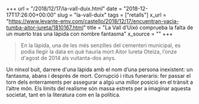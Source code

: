 +++
url = "/2018/12/17/la-vall-duix.html"
date = "2018-12-17T17:26:00+00:00"
slug = "la-vall-duix"
tags = ["retalls"]
x_url = "https://www.levante-emv.com/castello/2018/12/17/encuentran-vacia-tumba-aitor-iureta/1810167.html"
title = "La Vall d’Uixó comprueba la falta de un muerto tras una lápida con nombre fantasma"
x_source = ""
+++


> En la làpida, una de les més senzilles del cementeri municipal, es podia llegir la data en què hauria mort Aitor Iureta Oteiza, l’onze d'agost de 2014 als vuitanta-dos anys.

Un nínxol buit, darrere d'una làpida amb el nom d’una persona inexistent: un fantasma, abans i després de mort. Corrupció i ritus funeraris: fer passar el torn dels enterraments per assegurar a algú una millor posició en el trànsit a l’altre món. Els límits del realisme són massa estrets per a imaginar aquesta societat, tant en la literatura com en la política.
